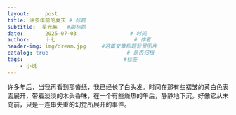 ```yaml
---
layout:     post                       
title: 许多年前的夏天 # 标题
subtitle:  星光集   #副标题
date:       2025-07-03                 # 时间
author:     十七                         # 作者
header-img: img/dream.jpg     #这篇文章标题背景图片
catalog: true                         # 是否归档
tags:                                #标签
    - 小说
---
```

许多年后，当我再看到那沓纸，我已经长了白头发。时间在那有些褶皱的黄白色表面展开，带着淡淡的木头香味，在一个有些燥热的午后，静静地下沉。好像它从未向前，只是一连串失重的幻觉所展开的事件。
